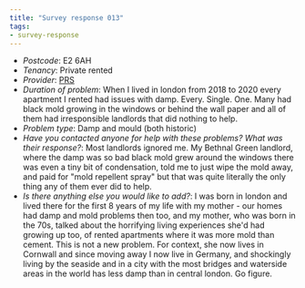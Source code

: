 ```yaml
---
title: "Survey response 013"
tags: 
- survey-response
---
```


- *Postcode*: E2 6AH  
- *Tenancy*: Private rented  
- *Provider*: [PRS](providers/PRS)
- *Duration of problem*: When I lived in london from 2018 to 2020 every apartment I rented had issues with damp. Every. Single. One. Many had black mold growing in the windows or behind the wall paper and all of them had irresponsible landlords that did nothing to help.   
- *Problem type*: Damp and mould (both historic)  
- *Have you contacted anyone for help with these problems? What was their response?*: Most landlords ignored me. My Bethnal Green landlord, where the damp was so bad black mold grew around the windows there was even a tiny bit of condensation, told me to just wipe the mold away, and paid for "mold repellent spray" but that was quite literally the only thing any of them ever did to help.
- *Is there anything else you would like to add?*: I was born in london and lived there for the first 8 years of my life with my mother - our homes had damp and mold problems then too, and my mother, who was born in the 70s, talked about the horrifying living experiences she'd had growing up too, of rented apartments where it was more mold than cement. This is not a new problem. For context, she now lives in Cornwall and since moving away I now live in Germany, and shockingly living by the seaside and in a city with the most bridges and waterside areas in the world has less damp than in central london. Go figure.
